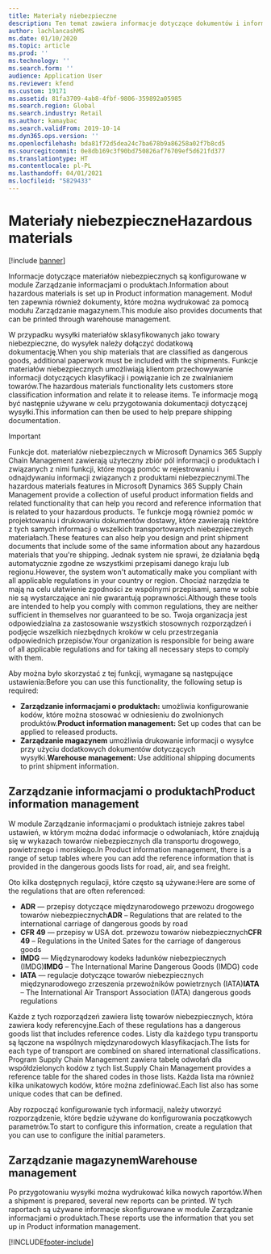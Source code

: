 ```yaml
---
title: Materiały niebezpieczne
description: Ten temat zawiera informacje dotyczące dokumentów i informacje dotyczące materiałów niebezpiecznych przechowywanych w środowisku użytkownika.
author: lachlancashMS
ms.date: 01/10/2020
ms.topic: article
ms.prod: ''
ms.technology: ''
ms.search.form: ''
audience: Application User
ms.reviewer: kfend
ms.custom: 19171
ms.assetid: 81fa3709-4ab8-4fbf-9806-359892a05985
ms.search.region: Global
ms.search.industry: Retail
ms.author: kamaybac
ms.search.validFrom: 2019-10-14
ms.dyn365.ops.version: ''
ms.openlocfilehash: bda81f72d5dea24c7ba678b9a86258a02f7b8cd5
ms.sourcegitcommit: 0e8db169c3f90bd750826af76709ef5d621fd377
ms.translationtype: HT
ms.contentlocale: pl-PL
ms.lasthandoff: 04/01/2021
ms.locfileid: "5829433"
---
```

# <a name="hazardous-materials"></a><span data-ttu-id="93c98-103">Materiały niebezpieczne</span><span class="sxs-lookup"><span data-stu-id="93c98-103">Hazardous materials</span></span>

[!include [banner](../includes/banner.md)]

<span data-ttu-id="93c98-104">Informacje dotyczące materiałów niebezpiecznych są konfigurowane w module Zarządzanie informacjami o produktach.</span><span class="sxs-lookup"><span data-stu-id="93c98-104">Information about hazardous materials is set up in Product information management.</span></span> <span data-ttu-id="93c98-105">Moduł ten zapewnia również dokumenty, które można wydrukować za pomocą modułu Zarządzanie magazynem.</span><span class="sxs-lookup"><span data-stu-id="93c98-105">This module also provides documents that can be printed through warehouse management.</span></span>

<span data-ttu-id="93c98-106">W przypadku wysyłki materiałów sklasyfikowanych jako towary niebezpieczne, do wysyłek należy dołączyć dodatkową dokumentację.</span><span class="sxs-lookup"><span data-stu-id="93c98-106">When you ship materials that are classified as dangerous goods, additional paperwork must be included with the shipments.</span></span> <span data-ttu-id="93c98-107">Funkcje materiałów niebezpiecznych umożliwiają klientom przechowywanie informacji dotyczących klasyfikacji i powiązanie ich ze zwalnianiem towarów.</span><span class="sxs-lookup"><span data-stu-id="93c98-107">The hazardous materials functionality lets customers store classification information and relate it to release items.</span></span> <span data-ttu-id="93c98-108">Te informacje mogą być następnie używane w celu przygotowania dokumentacji dotyczącej wysyłki.</span><span class="sxs-lookup"><span data-stu-id="93c98-108">This information can then be used to help prepare shipping documentation.</span></span>

> [!IMPORTANT]
> <span data-ttu-id="93c98-109">Funkcje dot. materiałów niebezpiecznych w Microsoft Dynamics 365 Supply Chain Management zawierają użyteczny zbiór pól informacji o produktach i związanych z nimi funkcji, które mogą pomóc w rejestrowaniu i odnajdywaniu informacji związanych z produktami niebezpiecznymi.</span><span class="sxs-lookup"><span data-stu-id="93c98-109">The hazardous materials features in Microsoft Dynamics 365 Supply Chain Management provide a collection of useful product information fields and related functionality that can help you record and reference information that is related to your hazardous products.</span></span> <span data-ttu-id="93c98-110">Te funkcje mogą również pomóc w projektowaniu i drukowaniu dokumentów dostawy, które zawierają niektóre z tych samych informacji o wszelkich transportowanych niebezpiecznych materiałach.</span><span class="sxs-lookup"><span data-stu-id="93c98-110">These features can also help you design and print shipment documents that include some of the same information about any hazardous materials that you're shipping.</span></span> <span data-ttu-id="93c98-111">Jednak system nie sprawi, że działania będą automatycznie zgodne ze wszystkimi przepisami danego kraju lub regionu.</span><span class="sxs-lookup"><span data-stu-id="93c98-111">However, the system won't automatically make you compliant with all applicable regulations in your country or region.</span></span> <span data-ttu-id="93c98-112">Chociaż narzędzia te mają na celu ułatwienie zgodności ze wspólnymi przepisami, same w sobie nie są wystarczające ani nie gwarantują poprawności.</span><span class="sxs-lookup"><span data-stu-id="93c98-112">Although these tools are intended to help you comply with common regulations, they are neither sufficient in themselves nor guaranteed to be so.</span></span> <span data-ttu-id="93c98-113">Twoja organizacja jest odpowiedzialna za zastosowanie wszystkich stosownych rozporządzeń i podjęcie wszelkich niezbędnych kroków w celu przestrzegania odpowiednich przepisów.</span><span class="sxs-lookup"><span data-stu-id="93c98-113">Your organization is responsible for being aware of all applicable regulations and for taking all necessary steps to comply with them.</span></span>

<span data-ttu-id="93c98-114">Aby można było skorzystać z tej funkcji, wymagane są następujące ustawienia:</span><span class="sxs-lookup"><span data-stu-id="93c98-114">Before you can use this functionality, the following setup is required:</span></span>

- <span data-ttu-id="93c98-115">**Zarządzanie informacjami o produktach:** umożliwia konfigurowanie kodów, które można stosować w odniesieniu do zwolnionych produktów.</span><span class="sxs-lookup"><span data-stu-id="93c98-115">**Product information management:** Set up codes that can be applied to released products.</span></span>
- <span data-ttu-id="93c98-116">**Zarządzanie magazynem** umożliwia drukowanie informacji o wysyłce przy użyciu dodatkowych dokumentów dotyczących wysyłki.</span><span class="sxs-lookup"><span data-stu-id="93c98-116">**Warehouse management:** Use additional shipping documents to print shipment information.</span></span>

## <a name="product-information-management"></a><span data-ttu-id="93c98-117">Zarządzanie informacjami o produktach</span><span class="sxs-lookup"><span data-stu-id="93c98-117">Product information management</span></span>

<span data-ttu-id="93c98-118">W module Zarządzanie informacjami o produktach istnieje zakres tabel ustawień, w którym można dodać informacje o odwołaniach, które znajdują się w wykazach towarów niebezpiecznych dla transportu drogowego, powietrznego i morskiego.</span><span class="sxs-lookup"><span data-stu-id="93c98-118">In Product information management, there is a range of setup tables where you can add the reference information that is provided in the dangerous goods lists for road, air, and sea freight.</span></span>

<span data-ttu-id="93c98-119">Oto kilka dostępnych regulacji, które często są używane:</span><span class="sxs-lookup"><span data-stu-id="93c98-119">Here are some of the regulations that are often referenced:</span></span>

- <span data-ttu-id="93c98-120">**ADR** — przepisy dotyczące międzynarodowego przewozu drogowego towarów niebezpiecznych</span><span class="sxs-lookup"><span data-stu-id="93c98-120">**ADR** – Regulations that are related to the international carriage of dangerous goods by road</span></span>
- <span data-ttu-id="93c98-121">**CFR 49** — przepisy w USA dot. przewozu towarów niebezpiecznych</span><span class="sxs-lookup"><span data-stu-id="93c98-121">**CFR 49** – Regulations in the United Sates for the carriage of dangerous goods</span></span>
- <span data-ttu-id="93c98-122">**IMDG** — Międzynarodowy kodeks ładunków niebezpiecznych (IMDG)</span><span class="sxs-lookup"><span data-stu-id="93c98-122">**IMDG** – The International Marine Dangerous Goods (IMDG) code</span></span>
- <span data-ttu-id="93c98-123">**IATA** — regulacje dotyczące towarów niebezpiecznych międzynarodowego zrzeszenia przewoźników powietrznych (IATA)</span><span class="sxs-lookup"><span data-stu-id="93c98-123">**IATA** – The International Air Transport Association (IATA) dangerous goods regulations</span></span>

<span data-ttu-id="93c98-124">Każde z tych rozporządzeń zawiera listę towarów niebezpiecznych, która zawiera kody referencyjne.</span><span class="sxs-lookup"><span data-stu-id="93c98-124">Each of these regulations has a dangerous goods list that includes reference codes.</span></span> <span data-ttu-id="93c98-125">Listy dla każdego typu transportu są łączone na wspólnych międzynarodowych klasyfikacjach.</span><span class="sxs-lookup"><span data-stu-id="93c98-125">The lists for each type of transport are combined on shared international classifications.</span></span> <span data-ttu-id="93c98-126">Program Supply Chain Management zawiera tabelę odwołań dla współdzielonych kodów z tych list.</span><span class="sxs-lookup"><span data-stu-id="93c98-126">Supply Chain Management provides a reference table for the shared codes in those lists.</span></span> <span data-ttu-id="93c98-127">Każda lista ma również kilka unikatowych kodów, które można zdefiniować.</span><span class="sxs-lookup"><span data-stu-id="93c98-127">Each list also has some unique codes that can be defined.</span></span>

<span data-ttu-id="93c98-128">Aby rozpocząć konfigurowanie tych informacji, należy utworzyć rozporządzenie, które będzie używane do konfigurowania początkowych parametrów.</span><span class="sxs-lookup"><span data-stu-id="93c98-128">To start to configure this information, create a regulation that you can use to configure the initial parameters.</span></span>

## <a name="warehouse-management"></a><span data-ttu-id="93c98-129">Zarządzanie magazynem</span><span class="sxs-lookup"><span data-stu-id="93c98-129">Warehouse management</span></span>

<span data-ttu-id="93c98-130">Po przygotowaniu wysyłki można wydrukować kilka nowych raportów.</span><span class="sxs-lookup"><span data-stu-id="93c98-130">When a shipment is prepared, several new reports can be printed.</span></span> <span data-ttu-id="93c98-131">W tych raportach są używane informacje skonfigurowane w module Zarządzanie informacjami o produktach.</span><span class="sxs-lookup"><span data-stu-id="93c98-131">These reports use the information that you set up in Product information management.</span></span>


[!INCLUDE[footer-include](../../includes/footer-banner.md)]